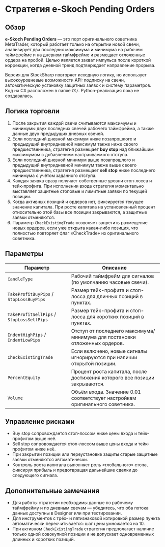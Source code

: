 # Стратегия e-Skoch Pending Orders

## Обзор

**e-Skoch Pending Orders** — это порт оригинального советника MetaTrader, который работает только на открытии новой свечи, анализирует два последних максимума и минимума на рабочем таймфрейме и на дневном таймфрейме и размещает отложенные ордера на пробой. Целью является захват импульса после короткой коррекции, когда дневной тренд подтверждает направление прорыва.

Версия для StockSharp повторяет исходную логику, но использует высокоуровневые возможности API: подписку на свечи, автоматическую установку защитных заявок и систему параметров. Код на C# расположен в папке `CS/`. Python-реализация пока не создавалась.

## Логика торговли

1. После закрытия каждой свечи считываются максимумы и минимумы двух последних свечей рабочего таймфрейма, а также данные двух предыдущих дневных свечей.
2. Если последний дневной максимум ниже позапрошлого и предыдущий внутридневной максимум также ниже своего предшественника, стратегия размещает **buy stop** над ближайшим максимумом с добавлением настраиваемого отступа.
3. Если последний дневной минимум выше позапрошлого и предыдущий внутридневной минимум также выше своего предшественника, стратегия размещает **sell stop** ниже последнего минимума с учётом заданного отступа.
4. Каждая заявка сразу получает собственные уровни стоп-лосса и тейк-профита. При исполнении входа стратегия моментально выставляет защитные стоповые и лимитные заявки по текущей позиции.
5. Когда активных позиций и ордеров нет, фиксируется текущее значение капитала. При росте капитала на установленный процент относительно этой базы все позиции закрываются, а защитные заявки отменяются.
6. Параметр `CheckExistingTrade` позволяет запретить размещение новых ордеров, если уже открыта какая-либо позиция, что полностью повторяет флаг «CheckTrade» из оригинального советника.

## Параметры

| Параметр | Описание |
| --- | --- |
| `CandleType` | Рабочий таймфрейм для сигналов (по умолчанию часовые свечи). |
| `TakeProfitBuyPips` / `StopLossBuyPips` | Размер тейк-профита и стоп-лосса для длинных позиций в пунктах. |
| `TakeProfitSellPips` / `StopLossSellPips` | Размер тейк-профита и стоп-лосса для коротких позиций в пунктах. |
| `IndentHighPips` / `IndentLowPips` | Отступ от последнего максимума/минимума для постановки отложенных ордеров. |
| `CheckExistingTrade` | Если включено, новые сигналы игнорируются при наличии открытой позиции. |
| `PercentEquity` | Процент роста капитала, после достижения которого все позиции закрываются. |
| `Volume` | Объём входа. Значение 0.01 соответствует настройкам оригинального советника. |

## Управление рисками

- Buy stop сопровождается стоп-лоссом ниже цены входа и тейк-профитом выше неё.
- Sell stop сопровождается стоп-лоссом выше цены входа и тейк-профитом ниже неё.
- При закрытии позиции или переустановке защиты старые защитные заявки отменяются автоматически.
- Контроль роста капитала выполняет роль «глобального» стопа, фиксируя прибыль и предотвращая дальнейшие сделки до следующего сигнала.

## Дополнительные замечания

- Для работы стратегии необходимы данные по рабочему таймфрейму и по дневным свечам — убедитесь, что оба потока данных доступны в Designer или при тестировании.
- Для инструментов с трёх- и пятизнаковой котировкой размер пункта автоматически пересчитывается: шаг цены умножается на 10.
- При активном `CheckExistingTrade` стратегия предполагает наличие только одной совокупной позиции и не допускает одновременных длинных и коротких позиций.
